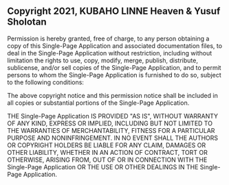 ## Copyright 2021, KUBAHO LINNE Heaven & Yusuf Sholotan



Permission is hereby granted, free of charge, to any person obtaining a copy of this Single-Page Application and associated documentation files, to deal in the Single-Page Application without restriction, including without limitation the rights to use, copy, modify, merge, publish, distribute, sublicense, and/or sell copies of the Single-Page Application, and to permit persons to whom the Single-Page Application is furnished to do so, subject to the following conditions:

The above copyright notice and this permission notice shall be included in all copies or substantial portions of the Single-Page Application.

THE Single-Page Application IS PROVIDED "AS IS", WITHOUT WARRANTY OF ANY KIND, EXPRESS OR IMPLIED, INCLUDING BUT NOT LIMITED TO THE WARRANTIES OF MERCHANTABILITY, FITNESS FOR A PARTICULAR PURPOSE AND NONINFRINGEMENT. IN NO EVENT SHALL THE AUTHORS OR COPYRIGHT HOLDERS BE LIABLE FOR ANY CLAIM, DAMAGES OR OTHER LIABILITY, WHETHER IN AN ACTION OF CONTRACT, TORT OR OTHERWISE, ARISING FROM, OUT OF OR IN CONNECTION WITH THE Single-Page Application OR THE USE OR OTHER DEALINGS IN THE Single-Page Application.
